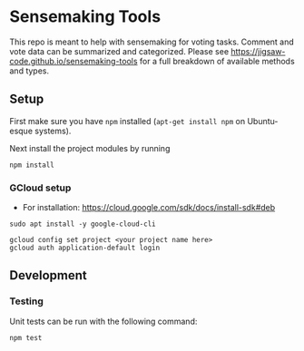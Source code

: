 # Sensemaking Tools

This repo is meant to help with sensemaking for voting tasks. Comment and vote data can be summarized and categorized. Please see https://jigsaw-code.github.io/sensemaking-tools for a full breakdown of available methods and types.

## Setup

First make sure you have `npm` installed (`apt-get install npm` on Ubuntu-esque systems).

Next install the project modules by running

```
npm install
```

### GCloud setup

- For installation: <https://cloud.google.com/sdk/docs/install-sdk#deb>

```
sudo apt install -y google-cloud-cli

gcloud config set project <your project name here>
gcloud auth application-default login
```

## Development

### Testing

Unit tests can be run with the following command:

```
npm test
```
